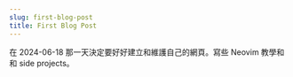 ```yaml
---
slug: first-blog-post
title: First Blog Post
---
```


在 2024-06-18 那一天決定要好好建立和維護自己的網頁。寫些 Neovim 教學和和 side projects。

<!-- [![IMAGE ALT TEXT HERE](https://img.youtube.com/vi/DnOl_qPGPTM/0.jpg)](https://www.youtube.com/watch?v=DnOl_qPGPTM) -->

<!-- <iframe width="675" height="380" src="https://www.youtube.com/embed/DnOl_qPGPTM" frameborder="0" allow="accelerometer; autoplay; encrypted-media; gyroscope; picture-in-picture" allowfullscreen></iframe> -->
